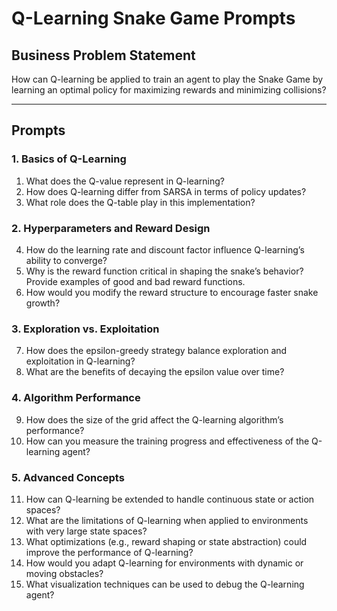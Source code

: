 # Q-Learning Snake Game Prompts

## Business Problem Statement
How can Q-learning be applied to train an agent to play the Snake Game by learning an optimal policy for maximizing rewards and minimizing collisions?

---

## Prompts

### 1. Basics of Q-Learning
1. What does the Q-value represent in Q-learning?
2. How does Q-learning differ from SARSA in terms of policy updates?
3. What role does the Q-table play in this implementation?

### 2. Hyperparameters and Reward Design
4. How do the learning rate and discount factor influence Q-learning’s ability to converge?
5. Why is the reward function critical in shaping the snake’s behavior? Provide examples of good and bad reward functions.
6. How would you modify the reward structure to encourage faster snake growth?

### 3. Exploration vs. Exploitation
7. How does the epsilon-greedy strategy balance exploration and exploitation in Q-learning?
8. What are the benefits of decaying the epsilon value over time?

### 4. Algorithm Performance
9. How does the size of the grid affect the Q-learning algorithm’s performance?
10. How can you measure the training progress and effectiveness of the Q-learning agent?

### 5. Advanced Concepts
11. How can Q-learning be extended to handle continuous state or action spaces?
12. What are the limitations of Q-learning when applied to environments with very large state spaces?
13. What optimizations (e.g., reward shaping or state abstraction) could improve the performance of Q-learning?
14. How would you adapt Q-learning for environments with dynamic or moving obstacles?
15. What visualization techniques can be used to debug the Q-learning agent?
